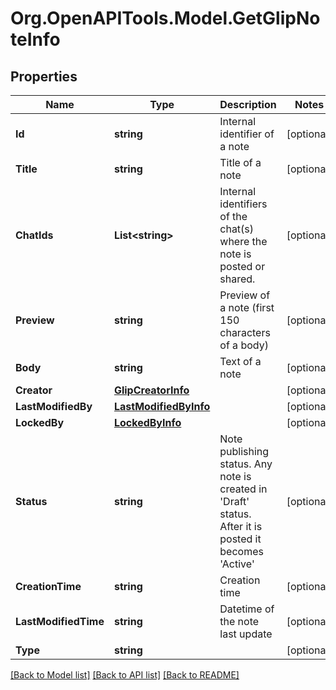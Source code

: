 
# Org.OpenAPITools.Model.GetGlipNoteInfo

## Properties

Name | Type | Description | Notes
------------ | ------------- | ------------- | -------------
**Id** | **string** | Internal identifier of a note | [optional] 
**Title** | **string** | Title of a note | [optional] 
**ChatIds** | **List&lt;string&gt;** | Internal identifiers of the chat(s) where the note is posted or shared. | [optional] 
**Preview** | **string** | Preview of a note (first 150 characters of a body) | [optional] 
**Body** | **string** | Text of a note | [optional] 
**Creator** | [**GlipCreatorInfo**](GlipCreatorInfo.md) |  | [optional] 
**LastModifiedBy** | [**LastModifiedByInfo**](LastModifiedByInfo.md) |  | [optional] 
**LockedBy** | [**LockedByInfo**](LockedByInfo.md) |  | [optional] 
**Status** | **string** | Note publishing status. Any note is created in &#39;Draft&#39; status. After it is posted it becomes &#39;Active&#39; | [optional] 
**CreationTime** | **string** | Creation time | [optional] 
**LastModifiedTime** | **string** | Datetime of the note last update | [optional] 
**Type** | **string** |  | [optional] 

[[Back to Model list]](../README.md#documentation-for-models)
[[Back to API list]](../README.md#documentation-for-api-endpoints)
[[Back to README]](../README.md)

